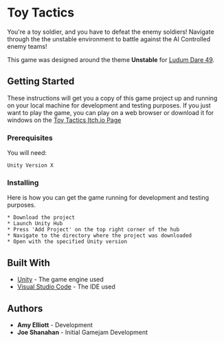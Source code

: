 # Toy Tactics

You're a toy soldier, and you have to defeat the enemy soldiers! Navigate through the the unstable environment to battle against the AI Controlled enemy teams!

This game was designed around the theme **Unstable** for [Ludum Dare 49](https://ldjam.com/events/ludum-dare/49/toy-tactics).

## Getting Started

These instructions will get you a copy of this game project up and running on your local machine for development and testing purposes.
If you just want to play the game, you can play on a web browser or download it for windows on the [Toy Tactics Itch.io Page](https://horsehead.itch.io/toy-tactics)

### Prerequisites
You will need:
```
Unity Version X
```


### Installing
Here is how you can get the game running for development and testing purposes.
```
* Download the project 
* Launch Unity Hub
* Press 'Add Project' on the top right corner of the hub
* Navigate to the directory where the project was downloaded
* Open with the specified Unity version
```

## Built With
* [Unity]() - The game engine used
* [Visual Studio Code]() - The IDE used

## Authors
* **Amy Elliott** - Development
* **Joe Shanahan** - Initial Gamejam Development
